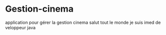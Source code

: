 # Gestion-cinema
application pour gérer la gestion cinema 
salut tout le monde 
je suis imed de veloppeur  java 
